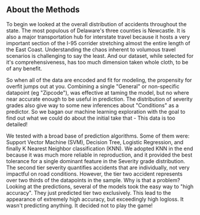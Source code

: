 ## About the Methods
<p>
To begin we looked at the overall distribution of accidents throughout the state. The most populous of Delaware's three counties is Newcastle. It is also a major transportation hub for interstate travel because it hosts a very important section of the I-95 corrider stretching almost the entire length of the East Coast. Understanding the chaos
inherent to volumous travel scenarios is challenging to say the least. And our dataset, while selected for it's comprehensiveness, has too much dimension taken whole cloth, to be of any benefit. <br>

So when all of the data are encoded and fit for modeling, the propensity for overfit jumps out at you. Combining a single "General" or non-specific datapoint (eg "Zipcode"), was effective at taming the model, but no where near accurate enough to be useful in prediction. The distribution of severity grades also give way to some new inferences about "Conditions" as a predictor. So we bagan our machine learning exploration with the goal to find out what we could do about the initial take that - This data is too detailed!<br>
 
We tested with a broad base of prediction algorithms. Some of them were: Support Vector Machine (SVM), Decision Tree, Logistic Regression, and finally K Nearest Neighbor classification (KNN). We adopted KNN in the end because it was much more reliable in reproduction, and it provided the best tolerance for a single dominant feature in the Severity grade distribution. The second tier severity quantifies accidents that are individually, not very impactful on road conditions. However, the tier two accident represents over two thirds of the datapoints in the sample. Why is that a problem? Looking at the predictions, several of the models took the easy way to "high accuracy". They just predicted tier two exclusively. This lead to the appearance of extremely high accuracy, but exceedingly high logloss. It wasn't predicting anything. It decided not to play the game! <br>
 
 
</p>
